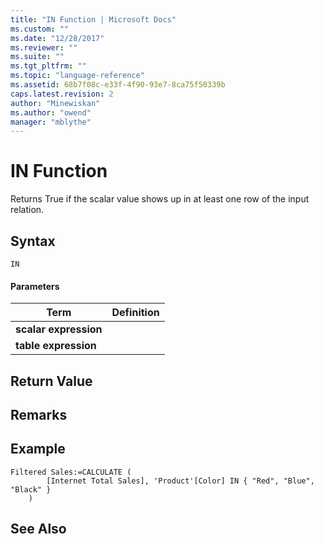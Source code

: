 ```yaml
---
title: "IN Function | Microsoft Docs"
ms.custom: ""
ms.date: "12/28/2017"
ms.reviewer: ""
ms.suite: ""
ms.tgt_pltfrm: ""
ms.topic: "language-reference"
ms.assetid: 68b7f08c-e33f-4f90-93e7-8ca75f50339b
caps.latest.revision: 2
author: "Minewiskan"
ms.author: "owend"
manager: "mblythe"
---
```

# IN Function
Returns True if the scalar value shows up in at least one row of the input relation.
  
## Syntax  
  
```  
IN 
```  
  
#### Parameters  
  
|Term|Definition|  
|--------|--------------|  
|**scalar expression**||  
|**table expression**||  

  
## Return Value  

  
## Remarks  

  
## Example  

```
Filtered Sales:=CALCULATE (
        [Internet Total Sales], 'Product'[Color] IN { "Red", "Blue", "Black" }
    )
```
  
## See Also  

  
